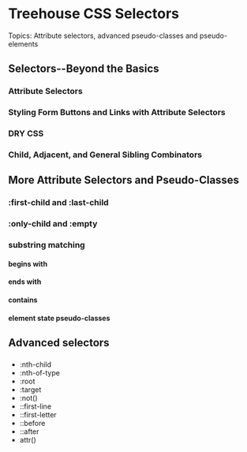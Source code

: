 # Treehouse CSS Selectors

Topics: Attribute selectors, advanced pseudo-classes and pseudo-elements

## Selectors--Beyond the Basics
### Attribute Selectors
### Styling Form Buttons and Links with Attribute Selectors
### DRY CSS
### Child, Adjacent, and General Sibling Combinators

## More Attribute Selectors and Pseudo-Classes
### :first-child and :last-child
### :only-child and :empty
### substring matching
#### begins with
#### ends with
#### contains
#### element state pseudo-classes

## Advanced selectors
###
- :nth-child
- :nth-of-type
- :root
- :target
- :not()
- ::first-line
- ::first-letter
- ::before
- ::after
-   attr()

